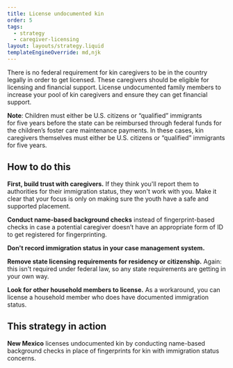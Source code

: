 ```yaml
---
title: License undocumented kin
order: 5
tags:
  - strategy
  - caregiver-licensing
layout: layouts/strategy.liquid
templateEngineOverride: md,njk
---
```


There is no federal requirement for kin caregivers to be in the country legally in order to get licensed. These caregivers should be eligible for licensing and financial support. License undocumented family members to increase your pool of kin caregivers and ensure they can get financial support.

**Note**: Children must either be U.S. citizens or “qualified” immigrants  
for five years before the state can be reimbursed through federal funds for the children’s foster care maintenance payments. In these cases, kin caregivers themselves must either be U.S. citizens or “qualified” immigrants for five years.

## How to do this

**First, build trust with caregivers.** If they think you'll report them to authorities for their immigration status, they won't work with you. Make it clear that your focus is only on making sure the youth have a safe and supported placement.

**Conduct name-based background checks** instead of fingerprint-based checks in case a potential caregiver doesn’t have an appropriate form of ID to get registered for fingerprinting.

**Don't record immigration status in your case management system.**

**Remove state licensing requirements for residency or citizenship.** Again: this isn't required under federal law, so any state requirements are getting in your own way.

**Look for other household members to license.** As a workaround, you can license a household member who does have documented immigration status.

## This strategy in action

**New Mexico** licenses undocumented kin by conducting name-based background checks in place of fingerprints for kin with immigration status concerns.